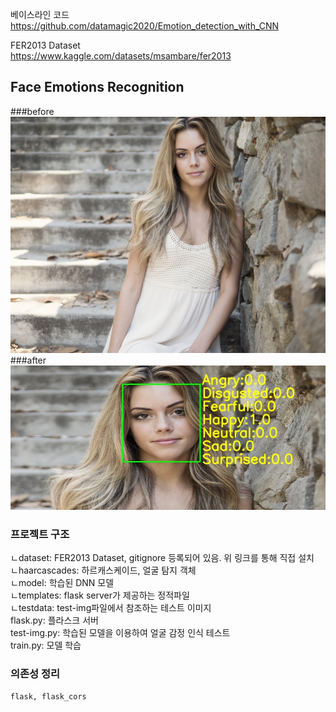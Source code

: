 베이스라인 코드  
https://github.com/datamagic2020/Emotion_detection_with_CNN

FER2013 Dataset  
https://www.kaggle.com/datasets/msambare/fer2013

## Face Emotions Recognition
###before
![before](./testdata/woman-g0f7d9994a_1920.jpg)
###after
![after](./testdata/after.png)

### 프로젝트 구조
ㄴdataset: FER2013 Dataset, gitignore 등록되어 있음. 위 링크를 통해 직접 설치  
ㄴhaarcascades: 하르캐스케이드, 얼굴 탐지 객체  
ㄴmodel: 학습된 DNN 모델  
ㄴtemplates: flask server가 제공하는 정적파일  
ㄴtestdata: test-img파일에서 참조하는 테스트 이미지  
flask.py: 플라스크 서버  
test-img.py: 학습된 모델을 이용하여 얼굴 감정 인식 테스트  
train.py: 모델 학습

### 의존성 정리  
```text
flask, flask_cors
```